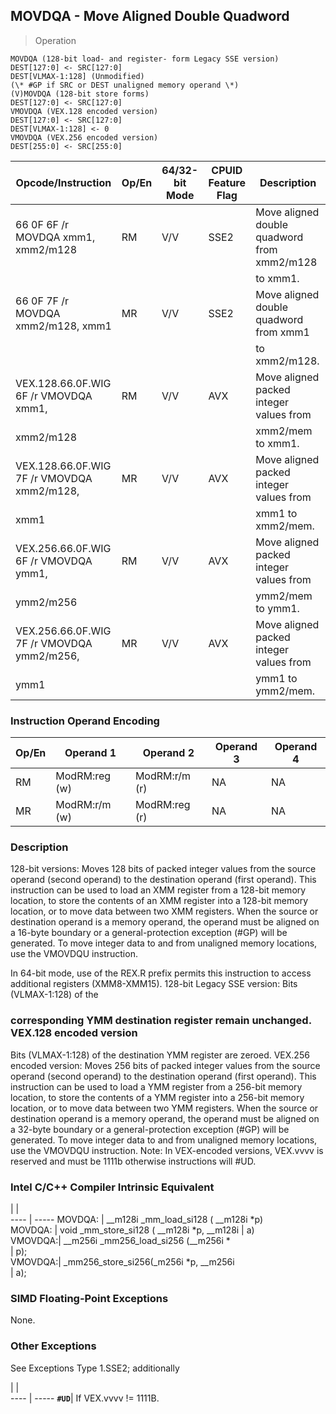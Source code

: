## MOVDQA - Move Aligned Double Quadword

> Operation

``` slim
MOVDQA (128-bit load- and register- form Legacy SSE version)
DEST[127:0] <- SRC[127:0]
DEST[VLMAX-1:128] (Unmodified)
(\* #GP if SRC or DEST unaligned memory operand \*)
(V)MOVDQA (128-bit store forms)
DEST[127:0] <- SRC[127:0]
VMOVDQA (VEX.128 encoded version)
DEST[127:0] <- SRC[127:0]
DEST[VLMAX-1:128] <- 0
VMOVDQA (VEX.256 encoded version)
DEST[255:0] <- SRC[255:0]

```

 Opcode/Instruction                        | Op/En| 64/32-bit Mode| CPUID Feature Flag| Description                                
 ---  | --- | --- | --- | ---
 66 0F 6F /r MOVDQA xmm1, xmm2/m128        | RM   | V/V           | SSE2              | Move aligned double quadword from xmm2/m128
                                           |      |               |                   | to xmm1.                                   
 66 0F 7F /r MOVDQA xmm2/m128, xmm1        | MR   | V/V           | SSE2              | Move aligned double quadword from xmm1     
                                           |      |               |                   | to xmm2/m128.                              
 VEX.128.66.0F.WIG 6F /r VMOVDQA xmm1,     | RM   | V/V           | AVX               | Move aligned packed integer values from    
 xmm2/m128                                 |      |               |                   | xmm2/mem to xmm1.                          
 VEX.128.66.0F.WIG 7F /r VMOVDQA xmm2/m128,| MR   | V/V           | AVX               | Move aligned packed integer values from    
 xmm1                                      |      |               |                   | xmm1 to xmm2/mem.                          
 VEX.256.66.0F.WIG 6F /r VMOVDQA ymm1,     | RM   | V/V           | AVX               | Move aligned packed integer values from    
 ymm2/m256                                 |      |               |                   | ymm2/mem to ymm1.                          
 VEX.256.66.0F.WIG 7F /r VMOVDQA ymm2/m256,| MR   | V/V           | AVX               | Move aligned packed integer values from    
 ymm1                                      |      |               |                   | ymm1 to ymm2/mem.                          

### Instruction Operand Encoding
 Op/En| Operand 1    | Operand 2    | Operand 3| Operand 4
 ---  | --- | --- | --- | ---
 RM   | ModRM:reg (w)| ModRM:r/m (r)| NA       | NA       
 MR   | ModRM:r/m (w)| ModRM:reg (r)| NA       | NA       

### Description
128-bit versions: Moves 128 bits of packed integer values from the source operand
(second operand) to the destination operand (first operand). This instruction
can be used to load an XMM register from a 128-bit memory location, to store
the contents of an XMM register into a 128-bit memory location, or to move data
between two XMM registers. When the source or destination operand is a memory
operand, the operand must be aligned on a 16-byte boundary or a general-protection
exception (#GP) will be generated. To move integer data to and from unaligned
memory locations, use the VMOVDQU instruction.

In 64-bit mode, use of the REX.R prefix permits this instruction to access additional
registers (XMM8-XMM15). 128-bit Legacy SSE version: Bits (VLMAX-1:128) of the
### corresponding YMM destination register remain unchanged. VEX.128 encoded version
Bits (VLMAX-1:128) of the destination YMM register are zeroed. VEX.256 encoded
version: Moves 256 bits of packed integer values from the source operand (second
operand) to the destination operand (first operand). This instruction can be
used to load a YMM register from a 256-bit memory location, to store the contents
of a YMM register into a 256-bit memory location, or to move data between two
YMM registers. When the source or destination operand is a memory operand, the
operand must be aligned on a 32-byte boundary or a general-protection exception
(#GP) will be generated. To move integer data to and from unaligned memory locations,
use the VMOVDQU instruction. Note: In VEX-encoded versions, VEX.vvvv is reserved
and must be 1111b otherwise instructions will #UD.



### Intel C/C++ Compiler Intrinsic Equivalent
   | |  
---- | -----
 MOVDQA: | __m128i _mm_load_si128 ( __m128i \*p)      
 MOVDQA: | void _mm_store_si128 ( __m128i \*p, __m128i
         | a)                                        
 VMOVDQA:| __m256i _mm256_load_si256 (__m256i \*      
         | p);                                       
 VMOVDQA:| _mm256_store_si256(_m256i \*p, __m256i     
         | a);                                       

### SIMD Floating-Point Exceptions
None.


### Other Exceptions
See Exceptions Type 1.SSE2; additionally

   | |  
---- | -----
 **``#UD``**| If VEX.vvvv != 1111B.
